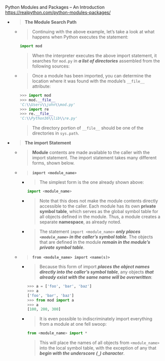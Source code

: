 
Python Modules and Packages – An Introduction https://realpython.com/python-modules-packages/
- > **The Module Search Path**
  * > Continuing with the above example, let’s take a look at what happens when Python executes the statement:
    ```py
    import mod
    ```
    > When the interpreter executes the above import statement, it searches for `mod.py` in ***a list of directories*** assembled from the following sources:
  * > Once a module has been imported, you can determine the location where it was found with the module’s `__file__` attribute:
    ```py
    >>> import mod
    >>> mod.__file__
    'C:\\Users\\john\\mod.py'
    >>> import re
    >>> re.__file__
    'C:\\Python36\\lib\\re.py'
    ```
    > The directory portion of `__file__` should be one of the directories in `sys.path`.
- > **The import Statement**
  * > **Module** contents are made available to the caller with the import statement. The import statement takes many different forms, shown below.
  * > **`import <module_name>`**
    + > The simplest form is the one already shown above:
      ```py
      import <module_name>
      ```
    + > Note that this does not make the module contents directly accessible to the caller. Each module has its own **private symbol table**, which serves as the global symbol table for all objects defined in the module. Thus, a module creates a separate **namespace**, as already noted.
    + > The statement `import <module_name>` ***only places `<module_name>` in the caller’s symbol table***. The objects that are defined in the module ***remain in the module’s private symbol table***.
  * > **`from <module_name> import <name(s)>`**
    + > Because this form of import ***places the object names directly into the caller’s symbol table***, any objects ***that already exist with the same name will be overwritten***:
      ```py
      >>> a = ['foo', 'bar', 'baz']
      >>> a
      ['foo', 'bar', 'baz']
      >>> from mod import a
      >>> a
      [100, 200, 300]
      ```
    + > It is even possible to indiscriminately import everything from a module at one fell swoop:
      ```py
      from <module_name> import *
      ```
      > This will place the names of all objects from `<module_name>` into the local symbol table, with the exception of any that ***begin with the underscore (`_`) character***.
